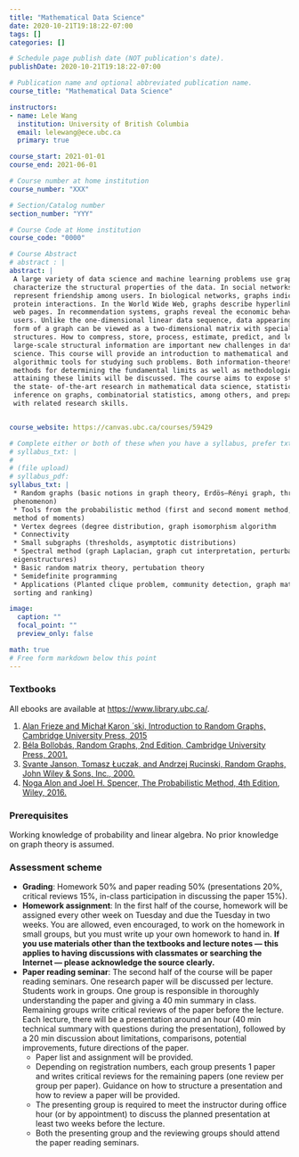```yaml
---
title: "Mathematical Data Science"
date: 2020-10-21T19:18:22-07:00
tags: []
categories: []

# Schedule page publish date (NOT publication's date).
publishDate: 2020-10-21T19:18:22-07:00

# Publication name and optional abbreviated publication name.
course_title: "Mathematical Data Science"

instructors:
- name: Lele Wang
  institution: University of British Columbia
  email: lelewang@ece.ubc.ca
  primary: true

course_start: 2021-01-01
course_end: 2021-06-01

# Course number at home institution
course_number: "XXX"

# Section/Catalog number
section_number: "YYY"

# Course Code at Home institution
course_code: "0000"

# Course Abstract
# abstract : |
abstract: |
 A large variety of data science and machine learning problems use graphs to
 characterize the structural properties of the data. In social networks, graphs
 represent friendship among users. In biological networks, graphs indicate
 protein interactions. In the World Wide Web, graphs describe hyperlinks between
 web pages. In recommendation systems, graphs reveal the economic behaviors of
 users. Unlike the one-dimensional linear data sequence, data appearing in the
 form of a graph can be viewed as a two-dimensional matrix with special
 structures. How to compress, store, process, estimate, predict, and learn such
 large-scale structural information are important new challenges in data
 science. This course will provide an introduction to mathematical and
 algorithmic tools for studying such problems. Both information-theoretic
 methods for determining the fundamental limits as well as methodologies for
 attaining these limits will be discussed. The course aims to expose students to
 the state- of-the-art research in mathematical data science, statistical
 inference on graphs, combinatorial statistics, among others, and prepare them
 with related research skills.


course_website: https://canvas.ubc.ca/courses/59429

# Complete either or both of these when you have a syllabus, prefer txt!
# syllabus_txt: |
#
# (file upload)
# syllabus_pdf:
syllabus_txt: |
 * Random graphs (basic notions in graph theory, Erdös–Rényi graph, threshold
 phenomenon)
 * Tools from the probabilistic method (first and second moment method, the
 method of moments)
 * Vertex degrees (degree distribution, graph isomorphism algorithm
 * Connectivity
 * Small subgraphs (thresholds, asymptotic distributions)
 * Spectral method (graph Laplacian, graph cut interpretation, perturbation of
 eigenstructures)
 * Basic random matrix theory, pertubation theory
 * Semidefinite programming
 * Applications (Planted clique problem, community detection, graph matching,
 sorting and ranking)

image:
  caption: ""
  focal_point: ""
  preview_only: false

math: true
# Free form markdown below this point
---
```


### Textbooks
All ebooks are available at https://www.library.ubc.ca/.

1. [Alan Frieze and Michał Karon ́ ski, Introduction to Random Graphs, Cambridge
University Press,
2015](https://www.cambridge.org/core/books/introduction-to-random-graphs/0F67A19795B731B0C97EAB5BB5748CF2)
1. [Béla Bollobás, Random Graphs, 2nd Edition, Cambridge University Press,
   2001.](https://www.cambridge.org/core/books/random-graphs/E21023008001CFA182CE666F5028489F)
1. [Svante Janson, Tomasz Łuczak, and Andrzej Rucinski, Random Graphs, John
Wiley & Sons, Inc.,
2000.](https://onlinelibrary.wiley.com/doi/pdf/10.1002/9781118032718)
1. [Noga Alon and Joel H. Spencer, The Probabilistic Method, 4th Edition, Wiley,
   2016.](https://onlinelibrary.wiley.com/doi/pdf/10.1002/0471722154)

### Prerequisites
Working knowledge of probability and linear algebra. No prior knowledge on graph
theory is assumed.

### Assessment scheme
* **Grading**: Homework 50% and paper reading 50% (presentations 20%, critical
  reviews 15%, in-class participation in discussing the paper 15%).
* **Homework assignment**: In the first half of the course, homework will be
  assigned every other week on Tuesday and due the Tuesday in two weeks. You are
  allowed, even encouraged, to work on the homework in small groups, but you
  must write up your own homework to hand in. **If you use materials other than
  the textbooks and lecture notes — this applies to having discussions with
  classmates or searching the Internet — please acknowledge the source
  clearly.**
* **Paper reading seminar**: The second half of the course will be paper reading
  seminars. One research paper will be discussed per lecture. Students work in
  groups. One group is responsible in thoroughly understanding the paper and
  giving a 40 min summary in class. Remaining groups write critical reviews of
  the paper before the lecture. Each lecture, there will be a presentation
  around an hour (40 min technical summary with questions during the
  presentation), followed by a 20 min discussion about limitations, comparisons,
  potential improvements, future directions of the paper.
    * Paper list and assignment will be provided.
    * Depending on registration numbers, each group presents 1 paper and writes
    critical reviews for the remaining papers (one review per group per paper).
    Guidance on how to structure a presentation and how to review a paper will
    be provided.
    * The presenting group is required to meet the instructor during office hour
    (or by appointment) to discuss the planned presentation at least two weeks
    before the lecture.
    * Both the presenting group and the reviewing groups should attend the paper
    reading seminars.
